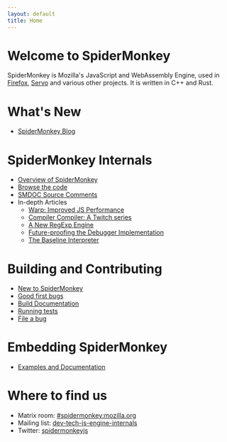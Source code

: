 ```yaml
---
layout: default
title: Home
---
```


# Welcome to SpiderMonkey
SpiderMonkey is Mozilla's JavaScript and WebAssembly Engine, used in
[Firefox](https://www.mozilla.org/en-US/firefox/), [Servo](https://servo.org/)
and various other projects. It is written in C++ and Rust.

# What's New
* [SpiderMonkey Blog](./blog)

# SpiderMonkey Internals
* [Overview of SpiderMonkey](https://firefox-source-docs.mozilla.org/js/index.html)
* [Browse the code](https://searchfox.org/mozilla-central/source/js/src)
* [SMDOC Source Comments](https://searchfox.org/mozilla-central/search?q=[SMDOC]&path=js%2F)
* In-depth Articles
    * [Warp: Improved JS Performance](https://hacks.mozilla.org/2020/11/warp-improved-js-performance-in-firefox-83/)
    * [Compiler Compiler: A Twitch series](https://hacks.mozilla.org/2020/06/compiler-compiler-working-on-a-javascript-engine/)
    * [A New RegExp Engine](https://hacks.mozilla.org/2020/06/a-new-regexp-engine-in-spidermonkey/)
    * [Future-proofing the Debugger Implementation](https://hacks.mozilla.org/2020/03/future-proofing-firefoxs-javascript-debugger-implementation/)
    * [The Baseline Interpreter](https://hacks.mozilla.org/2019/08/the-baseline-interpreter-a-faster-js-interpreter-in-firefox-70/)

# Building and Contributing
* [New to SpiderMonkey](https://wiki.mozilla.org/JavaScript:New_to_SpiderMonkey)
* [Good first bugs](https://codetribute.mozilla.org/projects/jseng)
* [Build Documentation](https://firefox-source-docs.mozilla.org/js/build.html)
* [Running tests](https://developer.mozilla.org/en-US/docs/Mozilla/Projects/SpiderMonkey/Running_Automated_JavaScript_Tests)
* [File a bug](https://bugzilla.mozilla.org/enter_bug.cgi?product=Core&component=JavaScript%20Engine)

# Embedding SpiderMonkey
* [Examples and Documentation](https://github.com/mozilla-spidermonkey/spidermonkey-embedding-examples)

# Where to find us
* Matrix room: [#spidermonkey:mozilla.org](https://chat.mozilla.org/#/room/#spidermonkey:mozilla.org)
* Mailing list: [dev-tech-js-engine-internals](https://lists.mozilla.org/listinfo/dev-tech-js-engine-internals)
* Twitter: [spidermonkeyjs](https://www.twitter.com/spidermonkeyjs)

